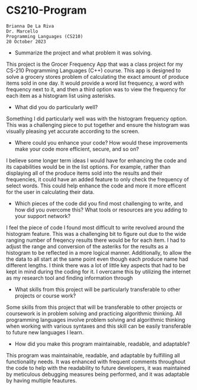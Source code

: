 # CS210-Program
```
Brianna De La Riva
Dr. Marcello
Programming Languages (CS210)
20 October 2023
```

- Summarize the project and what problem it was solving.

This project is the Grocer Frequency App that was a class project for my CS-210 Programming Languages (C++) course. This app is designed to solve a grocery stores problem of calculating the exact amount of produce items sold in one day. It would provide a word list frequency, a word with frequency next to it, and then a third option was to view the frequency for each item as a histogram list using asterisks. 

- What did you do particularly well?

Something I did particularly well was with the histogram frequency option. This was a challenging piece to put together and ensure the histogram was visually pleasing yet accurate according to the screen. 

- Where could you enhance your code? How would these improvements make your code more efficient, secure, and so on?

I believe some longer term ideas I would have for enhancing the code and its capabilities would be in the list options. For example, rather than displaying all of the produce items sold into the results and their frequencies, it could have an added feature to only check the frequency of select words. This could help enhance the code and more it more efficent for the user in calculating their data. 

- Which pieces of the code did you find most challenging to write, and how did you overcome this? What tools or resources are you adding to your support network?

I feel the piece of code I found most difficult to write revolved around the histogram feature. This was a challenging bit to figure out due to the wide ranging number of freqency results there would be for each item. I had to adjust the range and conversion of the asteriks for the results as a histogram to be reflected in a more logical manner. Additionally, to allow the the data to all start at the same point even though each produce name had different lengths. I think there was a lot of little key aspects that had to be kept in mind during the coding for it. I overcame this by utilizing the internet as my research tool and finding information through 

- What skills from this project will be particularly transferable to other projects or course work?
  
Some skills from this project that will be transferable to other projects or coursework is in problem solving and practicing algorithmic thinking. All programming languages involve problem solving and algorithmic thinking when working with various syntaxes and this skill can be easily transferable to future new languages I learn. 

- How did you make this program maintainable, readable, and adaptable?
  
This program was maintainable, readable, and adaptable by fulfilling all functionality needs. It was enhanced with frequent comments throughout the code to help with the readability to future developers, it was maintained by meticulous debugging measures being performed, and it was adaptable by having multiple feautures.
